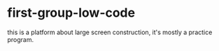 # first-group-low-code
this is a platform about large screen construction, it's mostly a practice program.
